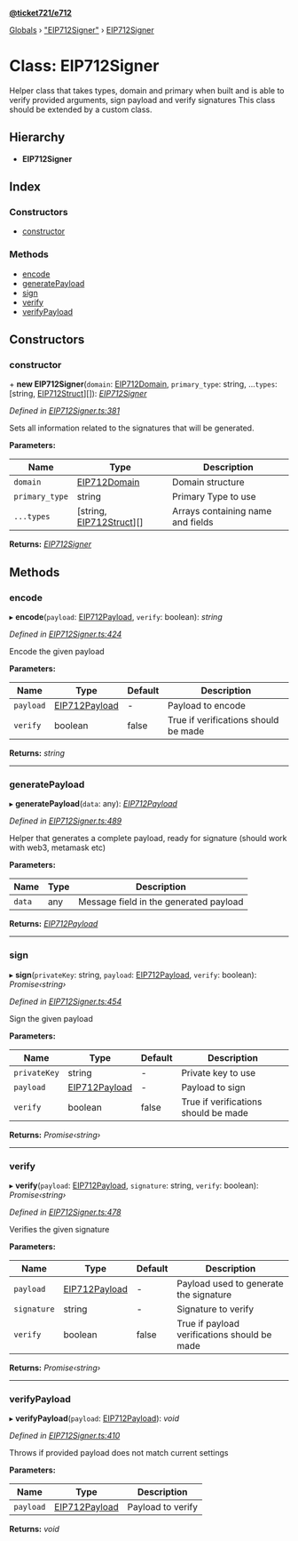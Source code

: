 **[@ticket721/e712](../README.md)**

[Globals](../globals.md) › ["EIP712Signer"](../modules/_eip712signer_.md) › [EIP712Signer](_eip712signer_.eip712signer.md)

# Class: EIP712Signer

Helper class that takes types, domain and primary when built and is able to verify provided arguments, sign payload and verify signatures
This class should be extended by a custom class.

## Hierarchy

* **EIP712Signer**

## Index

### Constructors

* [constructor](_eip712signer_.eip712signer.md#constructor)

### Methods

* [encode](_eip712signer_.eip712signer.md#encode)
* [generatePayload](_eip712signer_.eip712signer.md#generatepayload)
* [sign](_eip712signer_.eip712signer.md#sign)
* [verify](_eip712signer_.eip712signer.md#verify)
* [verifyPayload](_eip712signer_.eip712signer.md#verifypayload)

## Constructors

###  constructor

\+ **new EIP712Signer**(`domain`: [EIP712Domain](../interfaces/_eip712signer_.eip712domain.md), `primary_type`: string, ...`types`: [string, [EIP712Struct](../modules/_eip712signer_.md#eip712struct)][]): *[EIP712Signer](_eip712signer_.eip712signer.md)*

*Defined in [EIP712Signer.ts:381](https://github.com/ticket721/env/blob/5c085aa/packages/e712/sources/EIP712Signer.ts#L381)*

Sets all information related to the signatures that will be generated.

**Parameters:**

Name | Type | Description |
------ | ------ | ------ |
`domain` | [EIP712Domain](../interfaces/_eip712signer_.eip712domain.md) | Domain structure |
`primary_type` | string | Primary Type to use |
`...types` | [string, [EIP712Struct](../modules/_eip712signer_.md#eip712struct)][] | Arrays containing name and fields  |

**Returns:** *[EIP712Signer](_eip712signer_.eip712signer.md)*

## Methods

###  encode

▸ **encode**(`payload`: [EIP712Payload](../interfaces/_eip712signer_.eip712payload.md), `verify`: boolean): *string*

*Defined in [EIP712Signer.ts:424](https://github.com/ticket721/env/blob/5c085aa/packages/e712/sources/EIP712Signer.ts#L424)*

Encode the given payload

**Parameters:**

Name | Type | Default | Description |
------ | ------ | ------ | ------ |
`payload` | [EIP712Payload](../interfaces/_eip712signer_.eip712payload.md) | - | Payload to encode |
`verify` | boolean | false | True if verifications should be made  |

**Returns:** *string*

___

###  generatePayload

▸ **generatePayload**(`data`: any): *[EIP712Payload](../interfaces/_eip712signer_.eip712payload.md)*

*Defined in [EIP712Signer.ts:489](https://github.com/ticket721/env/blob/5c085aa/packages/e712/sources/EIP712Signer.ts#L489)*

Helper that generates a complete payload, ready for signature (should work with web3, metamask etc)

**Parameters:**

Name | Type | Description |
------ | ------ | ------ |
`data` | any | Message field in the generated payload  |

**Returns:** *[EIP712Payload](../interfaces/_eip712signer_.eip712payload.md)*

___

###  sign

▸ **sign**(`privateKey`: string, `payload`: [EIP712Payload](../interfaces/_eip712signer_.eip712payload.md), `verify`: boolean): *Promise‹string›*

*Defined in [EIP712Signer.ts:454](https://github.com/ticket721/env/blob/5c085aa/packages/e712/sources/EIP712Signer.ts#L454)*

Sign the given payload

**Parameters:**

Name | Type | Default | Description |
------ | ------ | ------ | ------ |
`privateKey` | string | - | Private key to use |
`payload` | [EIP712Payload](../interfaces/_eip712signer_.eip712payload.md) | - | Payload to sign |
`verify` | boolean | false | True if verifications should be made  |

**Returns:** *Promise‹string›*

___

###  verify

▸ **verify**(`payload`: [EIP712Payload](../interfaces/_eip712signer_.eip712payload.md), `signature`: string, `verify`: boolean): *Promise‹string›*

*Defined in [EIP712Signer.ts:478](https://github.com/ticket721/env/blob/5c085aa/packages/e712/sources/EIP712Signer.ts#L478)*

Verifies the given signature

**Parameters:**

Name | Type | Default | Description |
------ | ------ | ------ | ------ |
`payload` | [EIP712Payload](../interfaces/_eip712signer_.eip712payload.md) | - | Payload used to generate the signature |
`signature` | string | - | Signature to verify |
`verify` | boolean | false | True if payload verifications should be made  |

**Returns:** *Promise‹string›*

___

###  verifyPayload

▸ **verifyPayload**(`payload`: [EIP712Payload](../interfaces/_eip712signer_.eip712payload.md)): *void*

*Defined in [EIP712Signer.ts:410](https://github.com/ticket721/env/blob/5c085aa/packages/e712/sources/EIP712Signer.ts#L410)*

Throws if provided payload does not match current settings

**Parameters:**

Name | Type | Description |
------ | ------ | ------ |
`payload` | [EIP712Payload](../interfaces/_eip712signer_.eip712payload.md) | Payload to verify  |

**Returns:** *void*